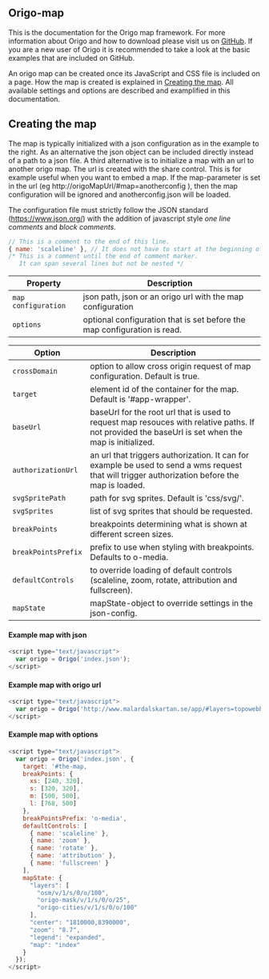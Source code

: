 ## Origo-map

This is the documentation for the Origo map framework. For more information about Origo and how to download please visit us on [GitHub](https://github.com/origo-map/origo). If you are a new user of Origo it is recommended to take a look at the basic examples that are included on GitHub.

An origo map can be created once its JavaScript and CSS file is included on a page. How the map is created is explained in [Creating the map](#creating-the-map). All available settings and options are described and examplified in this documentation.

## Creating the map

The map is typically initialized with a json configuration as in the example to the right. As an alternative the json object can be included directly instead of a path to a json file. A third alternative is to initialize a map with an url to another origo map. The url is created with the share control. This is for example useful when you want to embed a map. If the map-parameter is set in the url (eg http://origoMapUrl/#map=anotherconfig ), then the map configuration will be ignored and anotherconfig.json will be loaded.

The configuration file must strictly follow the JSON standard (https://www.json.org/) with the addition of javascript style _one line comments_ and _block comments_.
```javascript
// This is a comment to the end of this line.
{ name: 'scaleline' }, // It does not have to start at the beginning of a line
/* This is a comment until the end of comment marker.
   It can span several lines but not be nested */
```

Property | Description
---|---
`map configuration` | json path, json or an origo url with the map configuration
`options` | optional configuration that is set before the map configuration is read.

Option | Description
---|---
`crossDomain` | option to allow cross origin request of map configuration. Default is true.
`target` | element id of the container for the map. Default is '#app-wrapper'.
`baseUrl` | baseUrl for the root url that is used to request map resouces with relative paths. If not provided the baseUrl is set when the map is initialized.
`authorizationUrl` | an url that triggers authorization. It can for example be used to send a wms request that will trigger authorization before the map is loaded.
`svgSpritePath` | path for svg sprites. Default is 'css/svg/'.
`svgSprites` | list of svg sprites that should be requested.
`breakPoints` | breakpoints determining what is shown at different screen sizes.
`breakPointsPrefix` | prefix to use when styling with breakpoints. Defaults to o-media.
`defaultControls` | to override loading of default controls (scaleline, zoom, rotate, attribution and fullscreen).
`mapState` | mapState-object to override settings in the json-config.


#### Example map with json

```javascript
<script type="text/javascript">
  var origo = Origo('index.json');
</script>
```


#### Example map with origo url

```javascript
<script type="text/javascript">
  var origo = Origo('http://www.malardalskartan.se/app/#layers=topowebbkartan_nedtonad/v/1/s/0,vasteras/v/1/s/0,samhalls_projekt/v/1/s/0&center=172605,6596280&zoom=2&pin=348078,6686310&map=malardalskartan');
</script>
```

#### Example map with options

```javascript
<script type="text/javascript">
  var origo = Origo('index.json', {
    target: '#the-map,
    breakPoints: {
      xs: [240, 320],
      s: [320, 320],
      m: [500, 500],
      l: [768, 500]
    },
    breakPointsPrefix: 'o-media',
    defaultControls: [
      { name: 'scaleline' },
      { name: 'zoom' },
      { name: 'rotate' },
      { name: 'attribution' },
      { name: 'fullscreen' }
    ],
    mapState: {
      "layers": [
        "osm/v/1/s/0/o/100",
        "origo-mask/v/1/s/0/o/25",
        "origo-cities/v/1/s/0/o/100"
      ],
      "center": "1810000,8390000",
      "zoom": "8.7",
      "legend": "expanded",
      "map": "index"
    }
  });
</script>
```
